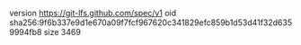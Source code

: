 version https://git-lfs.github.com/spec/v1
oid sha256:9f6b337e9d1e670a09f7fcf967620c341829efc859b1d53d41f32d6359994fb8
size 3469
